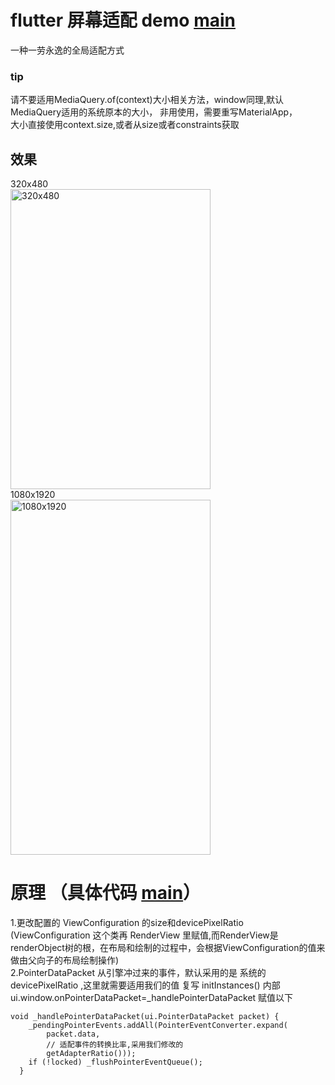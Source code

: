 # flutter 屏幕适配 demo [main](https://github.com/genius158/FlutterTest/blob/master/lib/main.dart)
一种一劳永逸的全局适配方式

### tip
请不要适用MediaQuery.of(context)大小相关方法，window同理,默认MediaQuery适用的系统原本的大小，
非用使用，需要重写MaterialApp，
<br/>
大小直接使用context.size,或者从size或者constraints获取

## 效果
320x480
<br/>
<img src="https://github.com/genius158/FlutterTest/blob/master/bitmap/screenadapter1.png" width="320" height="480" alt="320x480" align=center>
<br/>
1080x1920
<br/>
<img src="https://github.com/genius158/FlutterTest/blob/master/bitmap/screenadapter2.png" width="320" height="568" alt="1080x1920" align=center>

# 原理 （具体代码 [main](https://github.com/genius158/FlutterTest/blob/master/lib/main.dart)）
1.更改配置的 ViewConfiguration 的size和devicePixelRatio (ViewConfiguration 这个类再 RenderView 里赋值,而RenderView是
renderObject树的根，在布局和绘制的过程中，会根据ViewConfiguration的值来做由父向子的布局绘制操作)
<br/>
2.PointerDataPacket 从引擎冲过来的事件，默认采用的是 系统的devicePixelRatio ,这里就需要适用我们的值
复写 initInstances() 内部 ui.window.onPointerDataPacket=_handlePointerDataPacket 赋值以下
```
void _handlePointerDataPacket(ui.PointerDataPacket packet) {
    _pendingPointerEvents.addAll(PointerEventConverter.expand(
        packet.data,
        // 适配事件的转换比率,采用我们修改的
        getAdapterRatio()));
    if (!locked) _flushPointerEventQueue();
  }
```
 
